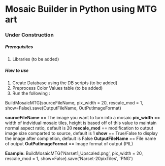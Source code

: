 

# Mosaic Builder in Python using MTG art
### Under Construction

##### Prerequisites

1. Libraries (to be added)

##### How to use

1. Create Database using the DB scripts (to be added)
2. Preprocess Color Values table (to be added)
3. Run the following :

BuildMosaicMTG(sourceFileName, pix_width = 20, rescale_mod = 1, show=False).save(OutputFileName, OutPutImageFormat)


**sourceFileName** == The image you want to turn into a mosaic
**pix_width** == width of indvidual mosaic tiles, height is based off of this value to maintain normal aspect ratio, default is 20
**rescale_mod** == modification to output image size comparted to source, default is 1
**show** == True/False to display the image after completion, default is False
**OutputFileName** == File name of output
**OutPutImageFormat** == Image format of output (PIL)

**Example:**
BuildMosaicMTG('Narset1_Upscaled.png', pix_width = 20, rescale_mod = 1, show=False).save('Narset-20pixTiles', 'PNG')

